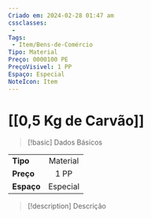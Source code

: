 ```yaml
---
Criado em: 2024-02-28 01:47 am
cssclasses:
 - 
Tags:
 - Item/Bens-de-Comércio
Tipo: Material
Preço: 0000100 PE
PreçoVisivel: 1 PP
Espaço: Especial
NoteIcon: Item
---
```

# [[0,5 Kg de Carvão]]

> [!basic] Dados Básicos
> 
|            |     |
| ---------- |:---:|
| **Tipo**   |  Material   |
| **Preço**  |  1 PP   |
| **Espaço** |  Especial   |
>
 
> [!description] Descrição
> 
>

